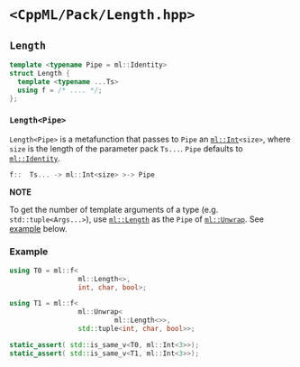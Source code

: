 # `<CppML/Pack/Length.hpp>`

## `Length`

```c++
template <typename Pipe = ml::Identity>
struct Length {
  template <typename ...Ts>
  using f = /* .... */;
};
```
### `Length<Pipe>`

`Length<Pipe>` is a metafunction that passes to `Pipe`  an [`ml::Int`](../Vocabulary/Value.md)`<size>`, where `size` is the length of the parameter pack `Ts...`. `Pipe` defaults to [`ml::Identity`](../Functional/Identity.md).

```c++
f::  Ts... -> ml::Int<size> >-> Pipe
```

**NOTE**

To get  the number of template arguments of a type (e.g. `std::tuple<Args...>`), use  [`ml::Length`](./Length.md) as the `Pipe` of [`ml::Unwrap`](./Functional/Unwrap). See [example](#example) below.

### Example

```c++
using T0 = ml::f<
                 ml::Length<>,
                 int, char, bool>;

using T1 = ml::f<
                 ml::Unwrap<
                          ml::Length<>>,
                 std::tuple<int, char, bool>>;

static_assert( std::is_same_v<T0, ml::Int<3>>);
static_assert( std::is_same_v<T1, ml::Int<3>>);

```
